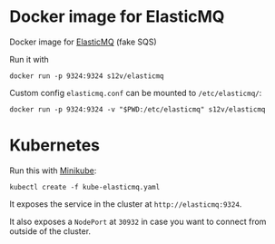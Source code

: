 # Docker image for ElasticMQ

Docker image for [ElasticMQ](https://github.com/adamw/elasticmq) (fake SQS)

Run it with
```
docker run -p 9324:9324 s12v/elasticmq
```

Custom config `elasticmq.conf` can be mounted to `/etc/elasticmq/`:
```
docker run -p 9324:9324 -v "$PWD:/etc/elasticmq" s12v/elasticmq
```

# Kubernetes

Run this with [Minikube](https://github.com/kubernetes/minikubei):

```
kubectl create -f kube-elasticmq.yaml 
```

It exposes the service in the cluster at `http://elasticmq:9324`.

It also exposes a `NodePort` at `30932` in case you want to connect
from outside of the cluster.


